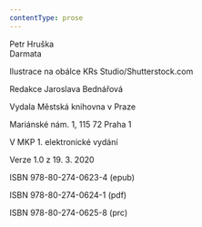 ```yaml
---
contentType: prose
---
```


Petr Hruška  
Darmata

Ilustrace na obálce KRs Studio/Shutterstock.com

Redakce Jaroslava Bednářová

Vydala Městská knihovna v Praze

Mariánské nám. 1, 115 72 Praha 1

V MKP 1. elektronické vydání

Verze 1.0 z 19. 3. 2020

ISBN 978-80-274-0623-4 (epub)

ISBN 978-80-274-0624-1 (pdf)

ISBN 978-80-274-0625-8 (prc)
